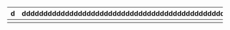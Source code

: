 | d | ddddddddddddddddddddddddddddddddddddddddddddddddddddddddddddddd |
| - | --------------------------------------------------------------- |
|   |                                                                 |

